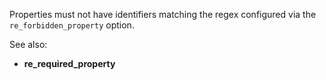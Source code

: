 Properties must not have identifiers matching the regex configured via the
`re_forbidden_property` option.

See also:
  - **re_required_property**
